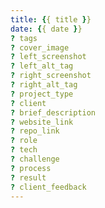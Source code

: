 ```yaml
---
title: {{ title }}
date: {{ date }}
? tags
? cover_image
? left_screenshot
? left_alt_tag
? right_screenshot
? right_alt_tag
? project_type
? client
? brief_description
? website_link
? repo_link
? role
? tech
? challenge
? process
? result
? client_feedback
---
```

